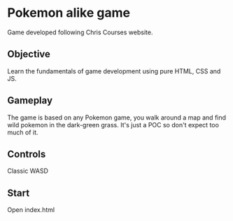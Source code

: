 # Pokemon alike game
Game developed following Chris Courses website.

## Objective
Learn the fundamentals of game development using pure HTML, CSS and JS.

## Gameplay
The game is based on any Pokemon game, you walk around a map and find wild pokemon in the dark-green grass.
It's just a POC so don't expect too much of it.

## Controls
Classic WASD

## Start
Open index.html
